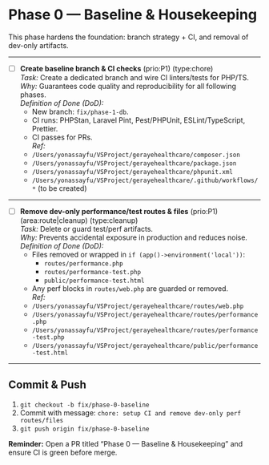 # Phase 0 — Baseline & Housekeeping

This phase hardens the foundation: branch strategy + CI, and removal of dev-only artifacts.

---

- [ ] **Create baseline branch & CI checks** (prio:P1) (type:chore)  
  *Task:* Create a dedicated branch and wire CI linters/tests for PHP/TS.  
  *Why:* Guarantees code quality and reproducibility for all following phases.  
  *Definition of Done (DoD):*  
    - New branch: `fix/phase-1-db`.  
    - CI runs: PHPStan, Laravel Pint, Pest/PHPUnit, ESLint/TypeScript, Prettier.  
    - CI passes for PRs.  
  *Ref:*  
    - `/Users/yonassayfu/VSProject/gerayehealthcare/composer.json`  
    - `/Users/yonassayfu/VSProject/gerayehealthcare/package.json`  
    - `/Users/yonassayfu/VSProject/gerayehealthcare/phpunit.xml`  
    - `/Users/yonassayfu/VSProject/gerayehealthcare/.github/workflows/*` (to be created)

---

- [ ] **Remove dev-only performance/test routes & files** (prio:P1) (area:route|cleanup) (type:cleanup)  
  *Task:* Delete or guard test/perf artifacts.  
  *Why:* Prevents accidental exposure in production and reduces noise.  
  *Definition of Done (DoD):*  
    - Files removed or wrapped in `if (app()->environment('local'))`:  
      - `routes/performance.php`  
      - `routes/performance-test.php`  
      - `public/performance-test.html`  
    - Any perf blocks in `routes/web.php` are guarded or removed.  
  *Ref:*  
    - `/Users/yonassayfu/VSProject/gerayehealthcare/routes/web.php`  
    - `/Users/yonassayfu/VSProject/gerayehealthcare/routes/performance.php`  
    - `/Users/yonassayfu/VSProject/gerayehealthcare/routes/performance-test.php`  
    - `/Users/yonassayfu/VSProject/gerayehealthcare/public/performance-test.html`

---

## Commit & Push
1. `git checkout -b fix/phase-0-baseline`  
2. Commit with message: `chore: setup CI and remove dev-only perf routes/files`  
3. `git push origin fix/phase-0-baseline`

**Reminder:** Open a PR titled “Phase 0 — Baseline & Housekeeping” and ensure CI is green before merge.
